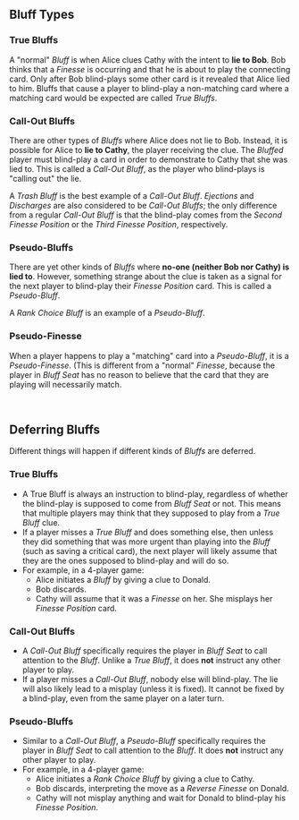 ## Bluff Types

### True Bluffs

A "normal" *Bluff* is when Alice clues Cathy with the intent to **lie to Bob**. Bob thinks that a *Finesse* is occurring and that he is about to play the connecting card. Only after Bob blind-plays some other card is it revealed that Alice lied to him. Bluffs that cause a player to blind-play a non-matching card where a matching card would be expected are called *True Bluffs*.

### Call-Out Bluffs

There are other types of *Bluffs* where Alice does not lie to Bob. Instead, it is possible for Alice to **lie to Cathy**, the player receiving the clue. The *Bluffed* player must blind-play a card in order to demonstrate to Cathy that she was lied to. This is called a *Call-Out Bluff*, as the player who blind-plays is "calling out" the lie.

A *Trash Bluff* is the best example of a *Call-Out Bluff*. *Ejections* and *Discharges* are also considered to be *Call-Out Bluffs*; the only difference from a regular *Call-Out Bluff* is that the blind-play comes from the *Second Finesse Position* or the *Third Finesse Position*, respectively.

### Pseudo-Bluffs

There are yet other kinds of *Bluffs* where **no-one (neither Bob nor Cathy) is lied to**. However, something strange about the clue is taken as a signal for the next player to blind-play their *Finesse Position* card. This is called a *Pseudo-Bluff*.

A *Rank Choice Bluff* is an example of a *Pseudo-Bluff*.

### Pseudo-Finesse

When a player happens to play a "matching" card into a *Pseudo-Bluff*, it is a *Pseudo-Finesse*. (This is different from a "normal" *Finesse*, because the player in *Bluff Seat* has no reason to believe that the card that they are playing will necessarily match.

<br />

## Deferring Bluffs

Different things will happen if different kinds of *Bluffs* are deferred.

<!-- lint disable no-duplicate-headings -->

### True Bluffs

- A True Bluff is always an instruction to blind-play, regardless of whether the blind-play is supposed to come from *Bluff Seat* or not. This means that multiple players may think that they supposed to play from a *True Bluff* clue.
- If a player misses a *True Bluff* and does something else, then unless they did something that was more urgent than playing into the *Bluff* (such as saving a critical card), the next player will likely assume that they are the ones supposed to blind-play and will do so.
- For example, in a 4-player game:
  - Alice initiates a *Bluff* by giving a clue to Donald.
  - Bob discards.
  - Cathy will assume that it was a *Finesse* on her. She misplays her *Finesse Position* card.

### Call-Out Bluffs

- A *Call-Out Bluff* specifically requires the player in *Bluff Seat* to call attention to the *Bluff*. Unlike a *True Bluff*, it does **not** instruct any other player to play.
- If a player misses a *Call-Out Bluff*, nobody else will blind-play. The lie will also likely lead to a misplay (unless it is fixed). It cannot be fixed by a blind-play, even from the same player on a later turn.

### Pseudo-Bluffs

- Similar to a *Call-Out Bluff*, a *Pseudo-Bluff* specifically requires the player in *Bluff Seat* to call attention to the *Bluff*. It does **not** instruct any other player to play.
- For example, in a 4-player game:
  - Alice initiates a *Rank Choice Bluff* by giving a clue to Cathy.
  - Bob discards, interpreting the move as a *Reverse Finesse* on Donald.
  - Cathy will not misplay anything and wait for Donald to blind-play his *Finesse Position*.

<!-- lint enable no-duplicate-headings -->

